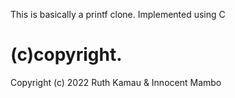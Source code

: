 This is basically a printf clone. 
Implemented using C

# (c)copyright.
Copyright (c) 2022 Ruth Kamau & Innocent Mambo
